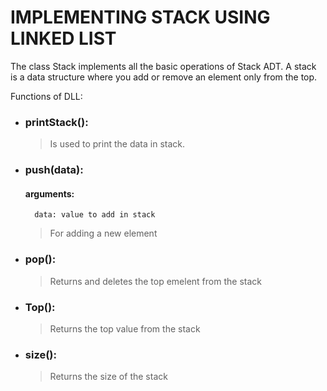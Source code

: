 # IMPLEMENTING STACK USING LINKED LIST

The class Stack implements all the basic operations of Stack ADT. A stack is a data structure where you add or remove an element only from the top.

Functions of DLL:
* ### printStack(): 
	> Is used to print the data in stack.

* ### push(data): 
	#### arguments:
		data: value to add in stack
	> For adding a new element

* ### pop():
	> Returns and deletes the top emelent from the stack

* ### Top():
	> Returns the top value from the stack

* ### size():
	> Returns the size of the stack